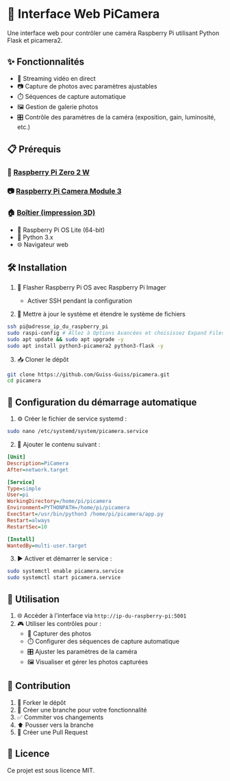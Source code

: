 # 📸 Interface Web PiCamera

Une interface web pour contrôler une caméra Raspberry Pi utilisant Python Flask et picamera2.

## ✨ Fonctionnalités

- 🎥 Streaming vidéo en direct
- 📷 Capture de photos avec paramètres ajustables
- ⏱️ Séquences de capture automatique
- 🖼️ Gestion de galerie photos
- 🎛️ Contrôle des paramètres de la caméra (exposition, gain, luminosité, etc.)

## 📋 Prérequis


### 🤖 [Raspberry Pi Zero 2 W](https://www.raspberrypi.com/products/raspberry-pi-zero-2-w/)

### 📷 [Raspberry Pi Camera Module 3](https://www.raspberrypi.com/products/camera-module-3/)

### 🏠 [Boîtier (impression 3D)](https://www.printables.com/model/1090727-case-for-raspberry-pi-zero-2w-and-camera-module-3)



- 💾 Raspberry Pi OS Lite (64-bit)
- 🐍 Python 3.x
- 🌐 Navigateur web

## 🛠️ Installation

1. 💽 Flasher Raspberry Pi OS avec Raspberry Pi Imager
   - Activer SSH pendant la configuration

2. 🔄 Mettre à jour le système et étendre le système de fichiers
```bash
ssh pi@adresse_ip_du_raspberry_pi
sudo raspi-config # Allez à Options Avancées et choisissez Expand Filesystem
sudo apt update && sudo apt upgrade -y
sudo apt install python3-picamera2 python3-flask -y
```

3. 📥 Cloner le dépôt
```bash
git clone https://github.com/Guiss-Guiss/picamera.git
cd picamera
```

## 🚀 Configuration du démarrage automatique

1. ⚙️ Créer le fichier de service systemd :
```bash
sudo nano /etc/systemd/system/picamera.service
```

2. 📝 Ajouter le contenu suivant :
```ini
[Unit]
Description=PiCamera
After=network.target

[Service]
Type=simple
User=pi
WorkingDirectory=/home/pi/picamera
Environment=PYTHONPATH=/home/pi/picamera
ExecStart=/usr/bin/python3 /home/pi/picamera/app.py
Restart=always
RestartSec=10

[Install]
WantedBy=multi-user.target
```

3. ▶️ Activer et démarrer le service :
```bash
sudo systemctl enable picamera.service
sudo systemctl start picamera.service
```

## 📖 Utilisation

1. 🌐 Accéder à l'interface via `http://ip-du-raspberry-pi:5001`
2. 🎮 Utiliser les contrôles pour :
   - 📸 Capturer des photos
   - ⏱️ Configurer des séquences de capture automatique
   - 🎛️ Ajuster les paramètres de la caméra
   - 🖼️ Visualiser et gérer les photos capturées



## 🤝 Contribution

1. 🔀 Forker le dépôt
2. 🌿 Créer une branche pour votre fonctionnalité
3. ✅ Commiter vos changements
4. ⬆️ Pousser vers la branche
5. 📩 Créer une Pull Request

## 📜 Licence

Ce projet est sous licence MIT.
